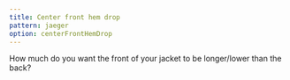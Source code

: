 ```yaml
---
title: Center front hem drop
pattern: jaeger
option: centerFrontHemDrop
---
```


How much do you want the front of your jacket to be longer/lower than the back?